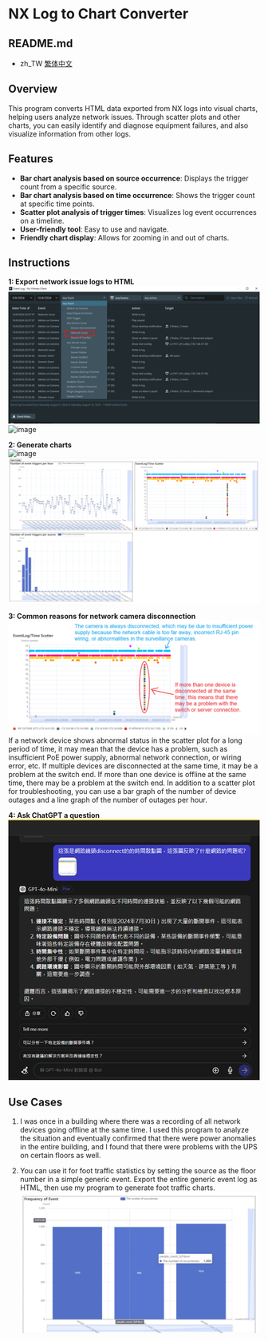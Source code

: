 # NX Log to Chart Converter

## README.md
- zh_TW [繁体中文](README.md)

## Overview

This program converts HTML data exported from NX logs into visual charts, helping users analyze network issues. Through scatter plots and other charts, you can easily identify and diagnose equipment failures, and also visualize information from other logs.

## Features

- **Bar chart analysis based on source occurrence**: Displays the trigger count from a specific source.
- **Bar chart analysis based on time occurrence**: Shows the trigger count at specific time points.
- **Scatter plot analysis of trigger times**: Visualizes log event occurrences on a timeline.
- **User-friendly tool**: Easy to use and navigate.
- **Friendly chart display**: Allows for zooming in and out of charts.

## Instructions

**1: Export network issue logs to HTML**  
![image](picture/network2.png)  
![image](picture/export_html.gif)

**2: Generate charts**  
![image](picture/generate_charts.gif)  
![image](picture/charts.png)

**3: Common reasons for network camera disconnection**  
![image](picture/network.png)
If a network device shows abnormal status in the scatter plot for a long period of time, it may mean that the device has a problem, such as insufficient PoE power supply, abnormal network connection, or wiring error, etc. If multiple devices are disconnected at the same time, it may be a problem at the switch end. If more than one device is offline at the same time, there may be a problem at the switch end. In addition to a scatter plot for troubleshooting, you can use a bar graph of the number of device outages and a line graph of the number of outages per hour.

**4: Ask ChatGPT a question**  
![image](picture/chatgpt.png)

## Use Cases

1. I was once in a building where there was a recording of all network devices going offline at the same time. I used this program to analyze the situation and eventually confirmed that there were power anomalies in the entire building, and I found that there were problems with the UPS on certain floors as well.

2. You can use it for foot traffic statistics by setting the source as the floor number in a simple generic event. Export the entire generic event log as HTML, then use my program to generate foot traffic charts.  
![image](picture/people_count.png)
